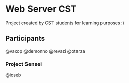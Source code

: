 <h1>Web Server CST</h1>
Project created by CST students for learning purposes :)
 
<h2>Participants</h2>
@vaxop 
@demonno 
@revazi 
@otarza

<h3> Project Sensei</h3>
@ioseb  
